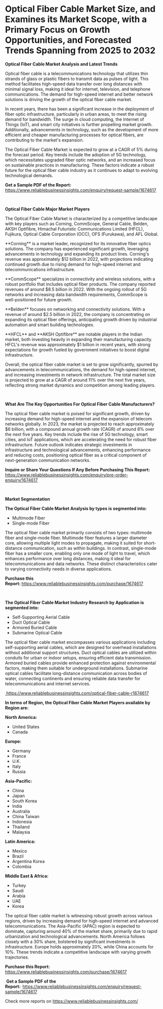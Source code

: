 <p><h1>Optical Fiber Cable Market Size, and Examines its Market Scope, with a Primary Focus on Growth Opportunities, and Forecasted Trends Spanning from 2025 to 2032</h1></p><p><strong>Optical Fiber Cable Market Analysis and Latest Trends</strong></p>
<p><p>Optical fiber cable is a telecommunications technology that utilizes thin strands of glass or plastic fibers to transmit data as pulses of light. This method facilitates high-speed data transfer over long distances with minimal signal loss, making it ideal for internet, television, and telephone communications. The demand for high-speed internet and better network solutions is driving the growth of the optical fiber cable market.</p><p>In recent years, there has been a significant increase in the deployment of fiber optic infrastructure, particularly in urban areas, to meet the rising demand for bandwidth. The surge in cloud computing, the Internet of Things (IoT), and smart city initiatives is further propelling market growth. Additionally, advancements in technology, such as the development of more efficient and cheaper manufacturing processes for optical fibers, are contributing to the market's expansion.</p><p>The Optical Fiber Cable Market is expected to grow at a CAGR of 5% during the forecast period. Key trends include the adoption of 5G technology, which necessitates upgraded fiber optic networks, and an increased focus on sustainable practices in manufacturing. These factors indicate a robust future for the optical fiber cable industry as it continues to adapt to evolving technological demands.</p></p>
<p><strong>Get a Sample PDF of the Report:&nbsp;</strong> <a href="https://www.reliablebusinessinsights.com/enquiry/request-sample/1674617?utm_campaign=2127&utm_medium=2&utm_source=Github&utm_content=ia&utm_term=11022025&utm_id=optical-fiber-cable">https://www.reliablebusinessinsights.com/enquiry/request-sample/1674617</a></p>
<p>&nbsp;</p>
<p><strong>Optical Fiber Cable Major Market Players</strong></p>
<p><p>The Optical Fiber Cable Market is characterized by a competitive landscape with key players such as Corning, CommScope, General Cable, Belden, AKSH Optifibre, Himachal Futuristic Communications Limited (HFCL), Fujikura, Optical Cable Corporation (OCC), OFS (Furukawa), and AFL Global.</p><p>**Corning** is a market leader, recognized for its innovative fiber optics solutions. The company has experienced significant growth, leveraging advancements in technology and expanding its product lines. Corning's revenue was approximately $12 billion in 2022, with projections indicating continued growth due to rising demand for high-speed internet and telecommunications infrastructure.</p><p>**CommScope** specializes in connectivity and wireless solutions, with a robust portfolio that includes optical fiber products. The company reported revenues of around $8.5 billion in 2022. With the ongoing rollout of 5G networks and increasing data bandwidth requirements, CommScope is well-positioned for future growth.</p><p>**Belden** focuses on networking and connectivity solutions. With a revenue of around $2.5 billion in 2022, the company is concentrating on expanding its optical fiber offerings, anticipating growth driven by industrial automation and smart building technologies.</p><p>**HFCL** and **AKSH Optifibre** are notable players in the Indian market, both investing heavily in expanding their manufacturing capacity. HFCL's revenue was approximately $1 billion in recent years, with strong expectations for growth fueled by government initiatives to boost digital infrastructure.</p><p>Overall, the optical fiber cable market is set to grow significantly, spurred by advancements in telecommunications, the demand for high-speed internet, and increasing investments in network infrastructure. The total market size is projected to grow at a CAGR of around 11% over the next five years, reflecting strong market dynamics and competition among leading players.</p></p>
<p>&nbsp;</p>
<p><strong>What Are The Key Opportunities For Optical Fiber Cable Manufacturers?</strong></p>
<p><p>The optical fiber cable market is poised for significant growth, driven by increasing demand for high-speed internet and the expansion of telecom networks globally. In 2023, the market is projected to reach approximately $6 billion, with a compound annual growth rate (CAGR) of around 8% over the next five years. Key trends include the rise of 5G technology, smart cities, and IoT applications, which are accelerating the need for robust fiber infrastructure. Future outlook indicates strategic investments in infrastructure and technological advancements, enhancing performance and reducing costs, positioning optical fiber as a critical component of next-generation communication networks.</p></p>
<p><strong>Inquire or Share Your Questions If Any Before Purchasing This Report:</strong> <a href="https://www.reliablebusinessinsights.com/enquiry/pre-order-enquiry/1674617?utm_campaign=2127&utm_medium=2&utm_source=Github&utm_content=ia&utm_term=11022025&utm_id=optical-fiber-cable">https://www.reliablebusinessinsights.com/enquiry/pre-order-enquiry/1674617</a></p>
<p>&nbsp;</p>
<p><strong>Market Segmentation</strong></p>
<p><strong>The Optical Fiber Cable Market Analysis by types is segmented into:</strong></p>
<p><ul><li>Multimode Fiber</li><li>Single-mode Fiber</li></ul></p>
<p><p>The optical fiber cable market primarily consists of two types: multimode fiber and single-mode fiber. Multimode fiber features a larger diameter core, allowing multiple light modes to propagate, making it suited for short-distance communication, such as within buildings. In contrast, single-mode fiber has a smaller core, enabling only one mode of light to travel, which enhances performance over long distances, making it ideal for telecommunications and data networks. These distinct characteristics cater to varying connectivity needs in diverse applications.</p></p>
<p><strong>Purchase this Report:&nbsp;</strong><a href="https://www.reliablebusinessinsights.com/purchase/1674617?utm_campaign=2127&utm_medium=2&utm_source=Github&utm_content=ia&utm_term=11022025&utm_id=optical-fiber-cable">https://www.reliablebusinessinsights.com/purchase/1674617</a></p>
<p>&nbsp;</p>
<p><strong>The Optical Fiber Cable Market Industry Research by Application is segmented into:</strong></p>
<p><ul><li>Self-Supporting Aerial Cable</li><li>Duct Optical Cable</li><li>Armored Buried Cable</li><li>Submarine Optical Cable</li></ul></p>
<p><p>The optical fiber cable market encompasses various applications including self-supporting aerial cables, which are designed for overhead installations without additional support structures. Duct optical cables are utilized within conduits for urban or indoor setups, ensuring efficient data transmission. Armored buried cables provide enhanced protection against environmental factors, making them suitable for underground installations. Submarine optical cables facilitate long-distance communication across bodies of water, connecting continents and ensuring reliable data transfer for telecommunications and internet services.</p></p>
<p><a href="https://www.reliablebusinessinsights.com/optical-fiber-cable-r1674617?utm_campaign=2127&utm_medium=2&utm_source=Github&utm_content=ia&utm_term=11022025&utm_id=optical-fiber-cable">&nbsp;https://www.reliablebusinessinsights.com/optical-fiber-cable-r1674617</a></p>
<p><strong>In terms of Region, the Optical Fiber Cable Market Players available by Region are:</strong></p>
<p>
    <p> <strong> North America: </strong>
        <ul>
            <li>United States</li>
            <li>Canada</li>
        </ul>
        </p> 
    <p> <strong> Europe: </strong>
        <ul>
            <li>Germany</li>
            <li>France</li>
            <li>U.K.</li>
            <li>Italy</li>
            <li>Russia</li>
        </ul>
        </p> 
    <p> <strong> Asia-Pacific: </strong>
        <ul>
            <li>China</li>
            <li>Japan</li>
            <li>South Korea</li>
            <li>India</li>
            <li>Australia</li>
            <li>China Taiwan</li>
            <li>Indonesia</li>
            <li>Thailand</li>
            <li>Malaysia</li>
        </ul>
        </p> 
    <p> <strong> Latin America: </strong>
        <ul>
            <li>Mexico</li>
            <li>Brazil</li>
            <li>Argentina Korea</li>
            <li>Colombia</li>
        </ul>
        </p> 
    <p> <strong> Middle East & Africa: </strong>
        <ul>
            <li>Turkey</li>
            <li>Saudi</li>
            <li>Arabia</li>
            <li>UAE</li>
            <li>Korea</li>
        </ul>
    </p>
    </p>
<p><p>The optical fiber cable market is witnessing robust growth across various regions, driven by increasing demand for high-speed internet and advanced telecommunications. The Asia-Pacific (APAC) region is expected to dominate, capturing around 40% of the market share, primarily due to rapid urbanization and technological advancements. North America follows closely with a 30% share, bolstered by significant investments in infrastructure. Europe holds approximately 20%, while China accounts for 10%. These trends indicate a competitive landscape with varying growth trajectories.</p></p>
<p><strong>Purchase this Report: </strong><a href="https://www.reliablebusinessinsights.com/purchase/1674617?utm_campaign=2127&utm_medium=2&utm_source=Github&utm_content=ia&utm_term=11022025&utm_id=optical-fiber-cable">https://www.reliablebusinessinsights.com/purchase/1674617</a></p>
<p>&nbsp;<strong>Get a Sample PDF of the Report:&nbsp;&nbsp;</strong><a href="https://www.reliablebusinessinsights.com/enquiry/request-sample/1674617?utm_campaign=2127&utm_medium=2&utm_source=Github&utm_content=ia&utm_term=11022025&utm_id=optical-fiber-cable">https://www.reliablebusinessinsights.com/enquiry/request-sample/1674617</a></p>
<p><strong></strong></p>
<p>Check more reports on <a href="https://www.reliablebusinessinsights.com/?utm_campaign=2127&utm_medium=2&utm_source=Github&utm_content=ia&utm_term=11022025&utm_id=optical-fiber-cable">https://www.reliablebusinessinsights.com/</a></p>
